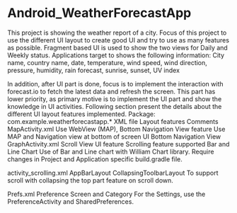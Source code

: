 # Android_WeatherForecastApp
This project is showing the weather report of a city. Focus of this project to use the different UI layout to create good UI and try to use as many features as possible. Fragment based UI is used to show the two views for Daily and Weekly status.  Applications target to shows the following information:
City name, country name, date, temperature, wind speed, wind direction,
pressure, humidity, rain forecast, sunrise, sunset, UV index

In addition, after UI part is done, focus is to implement the interaction with forecast.io to fetch the latest data and refresh the screen. This part has lower priority, as primary motive is to implement the UI part and show the knowledge in UI activities.
Following section present the details about the different UI layout features implemented. 
Package:  com.example.weatherforecastapp.*
XML file	              Layout features	                                Comments
MapActivity.xml	        Use WebView (MAP), Bottom Navigation View       feature	Use MAP and Navigation view at bottom of screen UI
                        Bottom Navigation View
GraphActivity.xml	      Scroll View UI feature                          Scrolling feature supported
	                      Bar and Line Chart	                            Use of Bar and Line chart with William Chart library. 
                                                                        Require changes in Project and Application specific build.gradle file.

activity_scrolling.xml	AppBarLayout
                        CollapsingToolbarLayout	                        To support scroll with collapsing the top part feature on scroll down.

Prefs.xml	              Preference Screen and Category	                For the Settings, use the PreferenceActivity and SharedPreferences.
		



